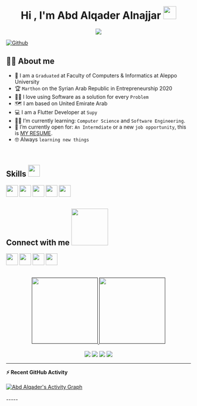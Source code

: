 <h1 align="center">Hi , I'm Abd Alqader Alnajjar <img src="https://media.giphy.com/media/hvRJCLFzcasrR4ia7z/giphy.gif" width="35"></h1>
<p align="center">
  <a href="https://github.com/DenverCoder1/readme-typing-svg"><img src="https://readme-typing-svg.herokuapp.com?lines=Informatic+Student;DS%20|%20Algorithms%20|%20OOP%20;6%20Kyu%20on%20Atcoder;Always%20learning%20new%20things&center=true&width=500&height=50"></a>
</p>


[![Github](https://img.shields.io/github/followers/Aditya664?label=Follow&style=social)](https://github.com/abednajjar27)

## :sassy_man:  About me
- :school: I am a `Graduated` at Faculty of Computers & Informatics at Aleppo University
- :trophy: `Marthon` on the Syrian Arab Republic in Entrepreneurship 2020
- :technologist: I love using Software as a solution for every `Problem`
- 🗺️ I am based on United Emirate Arab 
- :computer: I am a Flutter Developer at `Supy`
- :student: I’m currently learning: `Computer Science` and `Software Engineering`.
- :thinking: I’m currently open for: `An Intermdiate` or a new `job opportunity`, this is [MY RESUME](https://docs.google.com/document/d/1gdJISVOxsP4dG2OHxYNbQ_4M0NshrU22wSRWphbfEz8/edit?usp=sharing).
- :nerd_face: Always `learning new things`

<br>

<h2> Skills <img src = "https://media2.giphy.com/media/QssGEmpkyEOhBCb7e1/giphy.gif?cid=ecf05e47a0n3gi1bfqntqmob8g9aid1oyj2wr3ds3mg700bl&rid=giphy.gif" width = 32px> </h2>



<a > <img width ='32px' src ='https://raw.githubusercontent.com/rahulbanerjee26/githubAboutMeGenerator/main/icons/android.svg'> </a>
<a > <img width ='32px' src ='https://raw.githubusercontent.com/rahulbanerjee26/githubAboutMeGenerator/main/icons/flutter.svg'> </a>
<a > <img width ='32px' src ='https://raw.githubusercontent.com/rahulbanerjee26/githubAboutMeGenerator/main/icons/dart.svg'> </a>
<a > <img width ='32px' src ='https://raw.githubusercontent.com/rahulbanerjee26/githubAboutMeGenerator/main/icons/kotlin.svg'> </a>
<a > <img width ='32px' src ='https://raw.githubusercontent.com/rahulbanerjee26/githubAboutMeGenerator/main/icons/java.svg'> </a>




<h2> Connect with me <img src='https://raw.githubusercontent.com/ShahriarShafin/ShahriarShafin/main/Assets/handshake.gif' width="100px"> </h2>
<a href = 'https://www.linkedin.com/in/abdalqaderalnajjar/'> <img width = '32px' align= 'center' src="https://raw.githubusercontent.com/rahulbanerjee26/githubAboutMeGenerator/main/icons/linked-in-alt.svg"/></a> 
<a href = 'https://www.instagram.com/abdalqader.najjar.9/'> <img width = '32px' align= 'center' src="https://raw.githubusercontent.com/rahulbanerjee26/githubAboutMeGenerator/main/icons/instagram.svg"/></a> 
<a href = 'https://github.com/Abdalqader27/'> <img width = '32px' align= 'center' src="https://raw.githubusercontent.com/rahulbanerjee26/githubAboutMeGenerator/main/icons/github.svg"/></a>
<a href = 'https://www.facebook.com/abdalqader.najjar.9/'> <img width = '32px' align= 'center' src="https://raw.githubusercontent.com/rahulbanerjee26/githubAboutMeGenerator/main/icons/facebook.svg"/></a>
<br>
<br>
  <br>





<div align="center">
  <a href="">
  <img height="180em" src="https://github-readme-stats.vercel.app/api?username=abednajjar27&show_icons=true&theme=light&include_all_commits=true&count_private=true"/>
  <img height="180em" src="https://github-readme-stats.vercel.app/api/top-langs/?username=abednajjar27&layout=compact&langs_count=7&theme=light"/>
</div>
<br>
<div align ="center"> 
  <a href="" target="_blank"><img src="https://img.shields.io/badge/-Instagram-%23333?style=for-the-badge&logo=instagram&logoColor=white" target="_blank"></a>
 <a href="https://www.facebook.com/abdalqader.najjar.9/" target="_blank"><img src="https://img.shields.io/badge/Facebook-%23333?style=for-the-badge&logo=facebook&logoColor=white" target="_blank"></a> 
  <a href = "mailto:abdalqader27.najjar@gmail.com"><img src="https://img.shields.io/badge/-Gmail-%23333?style=for-the-badge&logo=gmail&logoColor=white" target="_blank"></a>
  <a href="" target="_blank"><img src="https://img.shields.io/badge/-LinkedIn-%23333?style=for-the-badge&logo=linkedin&logoColor=white" target="_blank"></a> 
</div>

-----

  <summary><b>⚡ Recent GitHub Activity</b></summary>
  <br/>
   <a href="https://github.com/abednajjar27"><img alt="Abd Alqader's Activity Graph" src="https://activity-graph.herokuapp.com/graph?username=Abdalqader27&theme=react-dark" /></a>
  <br/>


<br/>
-----
